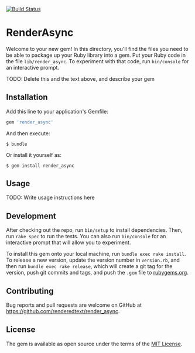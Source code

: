 [![Build Status](https://semaphoreci.com/api/v1/renderedtext/render_async/branches/master/badge.svg)](https://semaphoreci.com/renderedtext/render_async)

# RenderAsync

Welcome to your new gem! In this directory, you'll find the files you need to be able to package up your Ruby library into a gem. Put your Ruby code in the file `lib/render_async`. To experiment with that code, run `bin/console` for an interactive prompt.

TODO: Delete this and the text above, and describe your gem

## Installation

Add this line to your application's Gemfile:

```ruby
gem 'render_async'
```

And then execute:

    $ bundle

Or install it yourself as:

    $ gem install render_async

## Usage

TODO: Write usage instructions here

## Development

After checking out the repo, run `bin/setup` to install dependencies. Then, run `rake spec` to run the tests. You can also run `bin/console` for an interactive prompt that will allow you to experiment.

To install this gem onto your local machine, run `bundle exec rake install`. To release a new version, update the version number in `version.rb`, and then run `bundle exec rake release`, which will create a git tag for the version, push git commits and tags, and push the `.gem` file to [rubygems.org](https://rubygems.org).

## Contributing

Bug reports and pull requests are welcome on GitHub at https://github.com/renderedtext/render_async.

## License

The gem is available as open source under the terms of the [MIT License](http://opensource.org/licenses/MIT).
